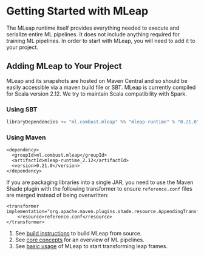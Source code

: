 # Getting Started with MLeap

The MLeap runtime itself provides everything needed to execute and
serialize entire ML pipelines. It does not include anything required for
training ML pipelines. In order to start with MLeap, you will need to
add it to your project.

## Adding MLeap to Your Project

MLeap and its snapshots are hosted on Maven Central and so should be
easily accessible via a maven build file or SBT. MLeap is currently compiled for Scala version 2.12. We try to maintain
Scala compatibility with Spark.

### Using SBT

```sbt
libraryDependencies += "ml.combust.mleap" %% "mleap-runtime" % "0.21.0"
```

### Using Maven

```pom
<dependency>
  <groupId>ml.combust.mleap</groupId>
  <artifactId>mleap-runtime_2.12</artifactId>
  <version>0.21.0</version>
</dependency>
```

If you are packaging libraries into a single JAR, you need to use the Maven Shade plugin with the following transformer to ensure `reference.conf` files are merged instead of being overwritten:

```pom
<transformer implementation="org.apache.maven.plugins.shade.resource.AppendingTransformer">
    <resource>reference.conf</resource>
</transformer>
```

1. See [build instructions](./building.html) to build MLeap from source.
2. See [core concepts](../core-concepts/) for an overview of ML pipelines.
3. See [basic usage](../basic/) of MLeap to start transforming leap frames.

